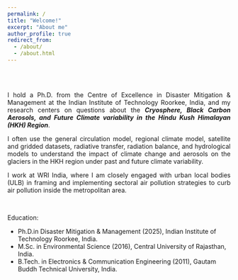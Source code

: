 ```yaml
---
permalink: /
title: "Welcome!"
excerpt: "About me"
author_profile: true
redirect_from: 
  - /about/
  - /about.html
---
```

<br> 
<br> 
<p style="text-align: justify;">I hold a Ph.D. from the Centre of Excellence in Disaster Mitigation & Management at the Indian Institute of Technology Roorkee, India, and my research centers on questions about the <b><i>Cryosphere, Black Carbon Aerosols, and Future Climate variability in the Hindu Kush Himalayan (HKH) Region</i></b>.</p>

<p style="text-align: justify;">I often use the general circulation model, regional climate model, satellite and gridded datasets, radiative transfer, radiation balance, and hydrological models to understand the impact of climate change and aerosols on the glaciers in the HKH region under past and future climate variability.</p>

<p style="text-align: justify;">I work at WRI India, where I am closely engaged with urban local bodies (ULB) in framing and implementing sectoral air pollution strategies to curb air pollution inside the metropolitan area.</p>

<br>

​Education:
* Ph.D.in Disaster Mitigation & Management (2025), Indian Institute of Technology Roorkee, India.​
* M.Sc. in Environmental Science (2016), Central University of Rajasthan, India.
* B.Tech. in Electronics & Communication Engineering (2011), Gautam Buddh Technical University, India.
